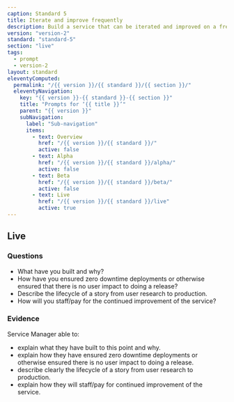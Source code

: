 ```yaml
---
caption: Standard 5
title: Iterate and improve frequently
description: Build a service that can be iterated and improved on a frequent basis and make sure that you have the capacity, resources and technical flexibility to do so.
version: "version-2"
standard: "standard-5"
section: "live"
tags:
  - prompt
  - version-2
layout: standard
eleventyComputed:
  permalink: "/{{ version }}/{{ standard }}/{{ section }}/"
  eleventyNavigation:
    key: "{{ version }}-{{ standard }}-{{ section }}"
    title: "Prompts for ‘{{ title }}’"
    parent: "{{ version }}"
    subNavigation:
      label: "Sub-navigation"
      items:
        - text: Overview
          href: "/{{ version }}/{{ standard }}/"
          active: false
        - text: Alpha
          href: "/{{ version }}/{{ standard }}/alpha/"
          active: false
        - text: Beta
          href: "/{{ version }}/{{ standard }}/beta/"
          active: false
        - text: Live
          href: "/{{ version }}/{{ standard }}/live"
          active: true
---
```


## Live

### Questions

- What have you built and why?
- How have you ensured zero downtime deployments or otherwise ensured that there is no user impact to doing a release?
- Describe the lifecycle of a story from user research to production.
- How will you staff/pay for the continued improvement of the service?

### Evidence

Service Manager able to:

- explain what they have built to this point and why.
- explain how they have ensured zero downtime deployments or otherwise ensured there is no user impact to doing a release.
- describe clearly the lifecycle of a story from user research to production.
- explain how they will staff/pay for continued improvement of the service.
